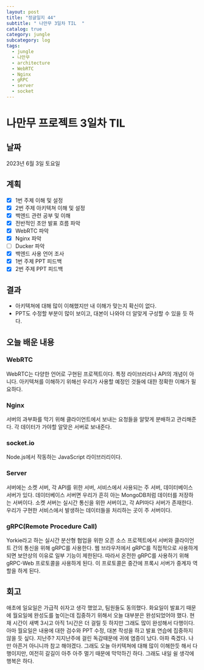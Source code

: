 ```yaml
---
layout: post
title: "정글일지 44"
subtitle: " 나만무 3일차 TIL  "
catalog: true
category: jungle
subcategory: log
tags:
  - jungle
  - 나만무
  - architecture
  - WebRTC
  - Nginx
  - gRPC
  - server
  - socket
---
```


# 나만무 프로젝트 3일차 TIL

## 날짜

2023년 6월 3일 토요일

## 계획

- [x] 1번 주제 이해 및 설정
- [x] 2번 주제 아키텍쳐 이해 및 설정
- [x] 백엔드 관련 공부 및 이해
- [x] 전반적인 초안 발표 흐름 파악
- [x] WebRTC 파악
- [x] Nginx 파악
- [ ] Ducker 파악
- [x] 백엔드 사용 언어 조사
- [x] 1번 주제 PPT 피드백
- [x] 2번 주제 PPT 피드백

## 결과

- 아키텍쳐에 대해 많이 이해했지만 내 이해가 맞는지 확신이 없다.
- PPT도 수정할 부분이 많이 보이고, 대본이 나와야 더 알맞게 구성할 수 있을 듯 하다.

## 오늘 배운 내용

### WebRTC

WebRTC는 다양한 언어로 구현된 프로젝트이다. 특정 라이브러리나 API의 개념이 아니다. 아키텍쳐를 이해하기 위해선 우리가 사용할 예정인 것들에 대한 정확한 이해가 필요하다.

### Nginx

서버의 과부화를 막기 위해 클라이언트에서 보내는 요청들을 알맞게 분배하고 관리해준다. 각 데이터가 가야할 알맞은 서버로 보내준다.

### socket.io

Node.js에서 작동하는 JavaScript 라이브러리이다.

### Server

서버에는 소켓 서버, 각 API를 위한 서버, 서비스에서 사용되는 주 서버, 데이터베이스 서버가 있다. 데이터베이스 서버면 우리가 흔히 아는 MongoDB처럼 데이터를 저장하는 서버이다. 소켓 서버는 실시간 통신을 위한 서버이고, 각 API마다 서버가 존재한다. 우리가 구현한 서비스에서 발생하는 데이터들을 처리하는 곳이 주 서버이다.

### gRPC(Remote Procedure Call)

Yorkie라고 하는 실시간 분산형 협업을 위한 오픈 소스 프로젝트에서 서버와 클라이언트 간의 통신을 위해 gRPC를 사용한다. 웹 브라우저에서 gRPC를 직접적으로 사용하게 되면 보안상의 이유로 일부 기능이 제한된다. 따라서 온전한 gRPC를 사용하기 위해 gRPC-Web 프로토콜을 사용하게 된다. 이 프로토콜은 중간에 프록시 서버가 중계자 역할을 하게 된다.

## 회고

애초에 일요일은 가급적 쉬자고 생각 했었고, 팀원들도 동의했다. 화요일이 발표기 때문에 월요일에 완성도를 높이는데 집중하기 위해서 오늘 대부분은 완성되었어야 했다. 현재 시간이 새벽 3시고 아직 1시간은 더 걸릴 듯 하지만 그래도 많이 완성해서 다행이다. 아마 월요일은 내용에 대한 검수와 PPT 수정, 대본 작성을 하고 발표 연습에 집중하지 않을 듯 싶다. 지난주? 지지난주에 걸린 독감때문에 귀에 염증이 났다. 아파 죽겠다. 나만 아픈거 아니니까 참고 해야겠다. 그래도 오늘 아키텍쳐에 대해 많이 이해한듯 해서 다행이지만, 여전히 갈길이 아주 아주 멀기 때문에 막막하긴 하다. 그래도 내일 쉴 생각에 행복은 하다.

